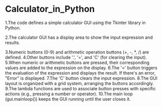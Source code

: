 # Calculator_in_Python

1.The code defines a simple calculator GUI using the Tkinter library in Python.

2.The calculator GUI has a display area to show the input expression and results.

3.Numeric buttons (0-9) and arithmetic operation buttons (+, -, *, /) are defined.
4.Other buttons include '.', '=', and 'C' (for clearing the input).
5.When numeric or arithmetic buttons are pressed, their corresponding values are added to the expression on the display.
6.The '=' button triggers the evaluation of the expression and displays the result. If there's an error, "Error" is displayed.
7.The 'C' button clears the input expression.
8.The GUI layout is organized with a grid system, arranging the buttons accordingly.
9.The lambda functions are used to associate button presses with specific actions (e.g., pressing a number or operator).
10.The main loop (gui.mainloop()) keeps the GUI running until the user closes it.
